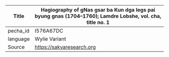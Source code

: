 |Title | Hagiography of gNas gsar ba Kun dga legs pai byung gnas (1704–1760); Lamdre Lobshe, vol. cha, title no. 1 
| --- | --- 
|pecha_id | I576A67DC
|language | Wylie Variant
|Source | https://sakyaresearch.org